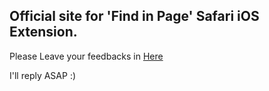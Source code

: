 ## Official site for 'Find in Page' Safari iOS Extension.

Please Leave your feedbacks in  [Here](https://github.com/sunuslee/Find-In-Page/issues) 

I'll reply ASAP :)

